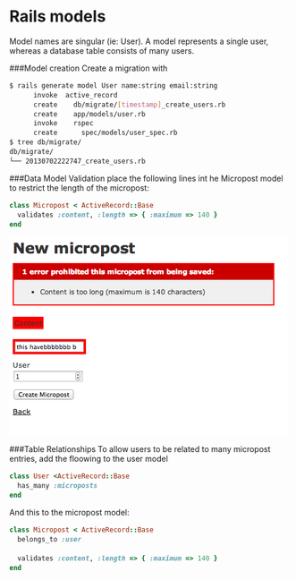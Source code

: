 # Rails models
Model names are singular (ie: User).  A model represents a single user, whereas a database table consists of many users.

###Model creation
Create a migration with
```bash
$ rails generate model User name:string email:string
      invoke  active_record
      create    db/migrate/[timestamp]_create_users.rb
      create    app/models/user.rb
      invoke    rspec
      create      spec/models/user_spec.rb
$ tree db/migrate/
db/migrate/
└── 20130702222747_create_users.rb
```

###Data Model Validation
place the following lines int he Micropost model to restrict the length of the micropost:
```ruby
class Micropost < ActiveRecord::Base
  validates :content, :length => { :maximum => 140 }
end
```
![Image](img/micropostvalidation.png?raw=true)

###Table Relationships
To allow users to be related to many micropost entries, add the floowing to the user model
```ruby
class User <ActiveRecord::Base
  has_many :microposts
end
```

And this to the micropost model:
```ruby
class Micropost < ActiveRecord::Base
  belongs_to :user

  validates :content, :length => { :maximum => 140 }
end
```
